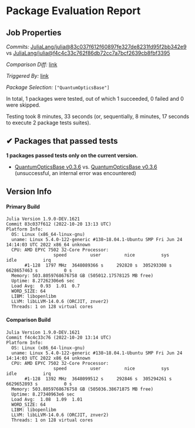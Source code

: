 # Package Evaluation Report

## Job Properties

*Commits:* [JuliaLang/julia@83c037f612f60897fe327de8231fd95f2bb342e9](https://github.com/JuliaLang/julia/commit/83c037f612f60897fe327de8231fd95f2bb342e9) vs [JuliaLang/julia@f4c4c33c762f86db72cc7a7bcf2639cb8fbf3395](https://github.com/JuliaLang/julia/commit/f4c4c33c762f86db72cc7a7bcf2639cb8fbf3395)

*Comparison Diff:* [link](https://github.com/JuliaLang/julia/compare/f4c4c33c762f86db72cc7a7bcf2639cb8fbf3395..83c037f612f60897fe327de8231fd95f2bb342e9)

*Triggered By:* [link](https://github.com/JuliaLang/julia/pull/47252#issuecomment-1285521925)

*Package Selection:* `["QuantumOpticsBase"]`

In total, 1 packages were tested, out of which 1 succeeded, 0 failed and 0 were skipped.

Testing took 8 minutes, 33 seconds (or, sequentially, 8 minutes, 17 seconds to execute 2 package tests suites).


## ✔ Packages that passed tests

**1 packages passed tests only on the current version.**

- [QuantumOpticsBase v0.3.6](https://s3.amazonaws.com/julialang-reports/nanosoldier/pkgeval/by_hash/83c037f_vs_f4c4c33/QuantumOpticsBase.primary.log) vs. [QuantumOpticsBase v0.3.6](https://s3.amazonaws.com/julialang-reports/nanosoldier/pkgeval/by_hash/83c037f_vs_f4c4c33/QuantumOpticsBase.against.log) (unsuccessful, an internal error was encountered)


## Version Info

#### Primary Build

```
Julia Version 1.9.0-DEV.1621
Commit 83c037f612 (2022-10-20 13:13 UTC)
Platform Info:
  OS: Linux (x86_64-linux-gnu)
  uname: Linux 5.4.0-122-generic #138~18.04.1-Ubuntu SMP Fri Jun 24 14:14:03 UTC 2022 x86_64 unknown
  CPU: AMD EPYC 7502 32-Core Processor: 
                  speed         user         nice          sys         idle          irq
       #1-128  1797 MHz  3648089366 s     292820 s  305293308 s  6628657463 s          0 s
  Memory: 503.8059768676758 GB (505012.17578125 MB free)
  Uptime: 8.27262306e6 sec
  Load Avg:  0.93  1.01  0.7
  WORD_SIZE: 64
  LIBM: libopenlibm
  LLVM: libLLVM-14.0.6 (ORCJIT, znver2)
  Threads: 1 on 128 virtual cores

```

#### Comparison Build

```
Julia Version 1.9.0-DEV.1621
Commit f4c4c33c76 (2022-10-20 13:14 UTC)
Platform Info:
  OS: Linux (x86_64-linux-gnu)
  uname: Linux 5.4.0-122-generic #138~18.04.1-Ubuntu SMP Fri Jun 24 14:14:03 UTC 2022 x86_64 unknown
  CPU: AMD EPYC 7502 32-Core Processor: 
                  speed         user         nice          sys         idle          irq
       #1-128  1392 MHz  3648099512 s     292846 s  305294261 s  6629652893 s          0 s
  Memory: 503.8059768676758 GB (505036.38671875 MB free)
  Uptime: 8.27340963e6 sec
  Load Avg:  1.08  1.09  1.01
  WORD_SIZE: 64
  LIBM: libopenlibm
  LLVM: libLLVM-14.0.6 (ORCJIT, znver2)
  Threads: 1 on 128 virtual cores

```
<!-- Generated on 2022-10-20T09:50:24.463 -->
